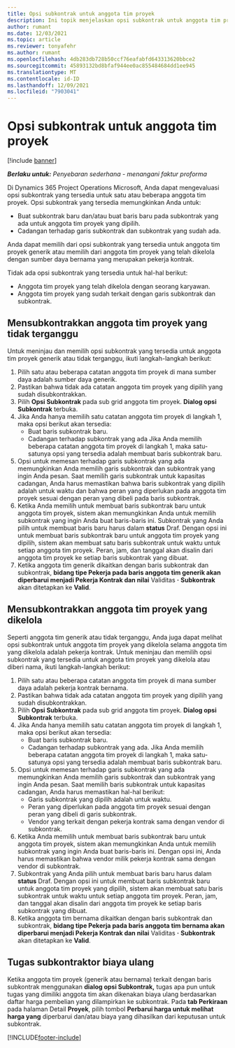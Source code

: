 ```yaml
---
title: Opsi subkontrak untuk anggota tim proyek
description: Ini topik menjelaskan opsi subkontrak untuk anggota tim proyek di Microsoft Dynamics 365 Project Operations.
author: rumant
ms.date: 12/03/2021
ms.topic: article
ms.reviewer: tonyafehr
ms.author: rumant
ms.openlocfilehash: 4db283db728b50ccf76eafabfd643313620bbce2
ms.sourcegitcommit: 45893132bd8bfaf944ee0ac855484684dd1ee945
ms.translationtype: MT
ms.contentlocale: id-ID
ms.lasthandoff: 12/09/2021
ms.locfileid: "7903041"
---
```

# <a name="subcontracting-options-for-project-team-members"></a>Opsi subkontrak untuk anggota tim proyek

[!include [banner](../../includes/dataverse-preview.md)]

_**Berlaku untuk:** Penyebaran sederhana - menangani faktur proforma_

Di Dynamics 365 Project Operations Microsoft, Anda dapat mengevaluasi opsi subkontrak yang tersedia untuk satu atau beberapa anggota tim proyek. Opsi subkontrak yang tersedia memungkinkan Anda untuk:

- Buat subkontrak baru dan/atau buat baris baru pada subkontrak yang ada untuk anggota tim proyek yang dipilih. 
- Cadangan terhadap garis subkontrak dan subkontrak yang sudah ada. 

Anda dapat memilih dari opsi subkontrak yang tersedia untuk anggota tim proyek generik atau memilih dari anggota tim proyek yang telah dikelola dengan sumber daya bernama yang merupakan pekerja kontrak. 

Tidak ada opsi subkontrak yang tersedia untuk hal-hal berikut:

- Anggota tim proyek yang telah dikelola dengan seorang karyawan. 
- Anggota tim proyek yang sudah terkait dengan garis subkontrak dan subkontrak. 

## <a name="subcontracting-an-unstaffed-project-team-member"></a>Mensubkontrakkan anggota tim proyek yang tidak terganggu

Untuk meninjau dan memilih opsi subkontrak yang tersedia untuk anggota tim proyek generik atau tidak terganggu, ikuti langkah-langkah berikut:

1. Pilih satu atau beberapa catatan anggota tim proyek di mana sumber daya adalah sumber daya generik.
2. Pastikan bahwa tidak ada catatan anggota tim proyek yang dipilih yang sudah disubkontrakkan. 
3. Pilih **Opsi Subkontrak** pada sub grid anggota tim proyek. **Dialog opsi Subkontrak** terbuka. 
4. Jika Anda hanya memilih satu catatan anggota tim proyek di langkah 1, maka opsi berikut akan tersedia:
    - Buat baris subkontrak baru. 
    - Cadangan terhadap subkontrak yang ada Jika Anda memilih beberapa catatan anggota tim proyek di langkah 1, maka satu-satunya opsi yang tersedia adalah membuat baris subkontrak baru.
5. Opsi untuk memesan terhadap garis subkontrak yang ada memungkinkan Anda memilih garis subkontrak dan subkontrak yang ingin Anda pesan. Saat memilih garis subkontrak untuk kapasitas cadangan, Anda harus memastikan bahwa baris subkontrak yang dipilih adalah untuk waktu dan bahwa peran yang diperlukan pada anggota tim proyek sesuai dengan peran yang dibeli pada baris subkontrak.
6. Ketika Anda memilih untuk membuat baris subkontrak baru untuk anggota tim proyek, sistem akan memungkinkan Anda untuk memilih subkontrak yang ingin Anda buat baris-baris ini. Subkontrak yang Anda pilih untuk membuat baris baru harus dalam **status** Draf. Dengan opsi ini untuk membuat baris subkontrak baru untuk anggota tim proyek yang dipilih, sistem akan membuat satu baris subkontrak untuk waktu untuk setiap anggota tim proyek. Peran, jam, dan tanggal akan disalin dari anggota tim proyek ke setiap baris subkontrak yang dibuat. 
7. Ketika anggota tim generik dikaitkan dengan baris subkontrak dan subkontrak, **bidang tipe Pekerja pada baris anggota tim generik akan diperbarui menjadi Pekerja Kontrak dan nilai** Validitas **·** **Subkontrak** akan ditetapkan ke **Valid**.

## <a name="subcontracting-a-staffed-project-team-member"></a>Mensubkontrakkan anggota tim proyek yang dikelola

Seperti anggota tim generik atau tidak terganggu, Anda juga dapat melihat opsi subkontrak untuk anggota tim proyek yang dikelola selama anggota tim yang dikelola adalah pekerja kontrak. Untuk meninjau dan memilih opsi subkontrak yang tersedia untuk anggota tim proyek yang dikelola atau diberi nama, ikuti langkah-langkah berikut:

1. Pilih satu atau beberapa catatan anggota tim proyek di mana sumber daya adalah pekerja kontrak bernama.
2. Pastikan bahwa tidak ada catatan anggota tim proyek yang dipilih yang sudah disubkontrakkan. 
3. Pilih **Opsi Subkontrak** pada sub grid anggota tim proyek. **Dialog opsi Subkontrak** terbuka. 
4. Jika Anda hanya memilih satu catatan anggota tim proyek di langkah 1, maka opsi berikut akan tersedia:
      - Buat baris subkontrak baru.
      - Cadangan terhadap subkontrak yang ada.
  Jika Anda memilih beberapa catatan anggota tim proyek di langkah 1, maka satu-satunya opsi yang tersedia adalah membuat baris subkontrak baru.
5. Opsi untuk memesan terhadap garis subkontrak yang ada memungkinkan Anda memilih garis subkontrak dan subkontrak yang ingin Anda pesan. Saat memilih baris subkontrak untuk kapasitas cadangan, Anda harus memastikan hal-hal berikut:
      - Garis subkontrak yang dipilih adalah untuk waktu. 
      - Peran yang diperlukan pada anggota tim proyek sesuai dengan peran yang dibeli di garis subkontrak. 
      - Vendor yang terkait dengan pekerja kontrak sama dengan vendor di subkontrak.
6. Ketika Anda memilih untuk membuat baris subkontrak baru untuk anggota tim proyek, sistem akan memungkinkan Anda untuk memilih subkontrak yang ingin Anda buat baris-baris ini. Dengan opsi ini, Anda harus memastikan bahwa vendor milik pekerja kontrak sama dengan vendor di subkontrak. 
7. Subkontrak yang Anda pilih untuk membuat baris baru harus dalam **status** Draf. Dengan opsi ini untuk membuat baris subkontrak baru untuk anggota tim proyek yang dipilih, sistem akan membuat satu baris subkontrak untuk waktu untuk setiap anggota tim proyek. Peran, jam, dan tanggal akan disalin dari anggota tim proyek ke setiap baris subkontrak yang dibuat.  
8. Ketika anggota tim bernama dikaitkan dengan baris subkontrak dan subkontrak, **bidang tipe Pekerja pada baris anggota tim bernama akan diperbarui menjadi Pekerja Kontrak dan nilai** Validitas **·** **Subkontrak** akan ditetapkan ke **Valid**.

## <a name="re-costing-subcontractor-assignments"></a>Tugas subkontraktor biaya ulang

Ketika anggota tim proyek (generik atau bernama) terkait dengan baris subkontrak menggunakan **dialog opsi Subkontrak,** tugas apa pun untuk tugas yang dimiliki anggota tim akan dikenakan biaya ulang berdasarkan daftar harga pembelian yang dilampirkan ke subkontrak. Pada **tab Perkiraan** pada halaman Detail **Proyek**, pilih tombol **Perbarui harga untuk melihat harga yang** diperbarui dan/atau biaya yang dihasilkan dari keputusan untuk subkontrak.

[!INCLUDE[footer-include](../../includes/footer-banner.md)]
